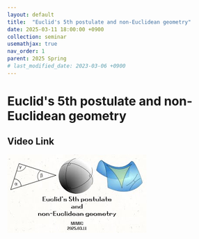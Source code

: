 ```yaml
---
layout: default
title:  "Euclid's 5th postulate and non-Euclidean geometry"
date: 2025-03-11 18:00:00 +0900
collection: seminar
usemathjax: true
nav_order: 1
parent: 2025 Spring
# last_modified_date: 2023-03-06 +0900
---
```

# Euclid's 5th postulate and non-Euclidean geometry
<!-- ## <center> Abstract </center>
Francis Guthrie claimed in 1852 the four color problem. We
proof two essential lemmas and then solve six color problem. We expand
the proof of six color problem into five, four color problem. Kempe
published this proof in 1879. However the flaw was discovered in 1890
by Heawood. Although flawed, Kempe’s idea was used as one of a basic
tool. -->
## Video Link

[![Video Label](pictures/1_5th.jpg)](https://www.youtube.com/watch?v=Jdteej_lOGk)

<!-- ## PDF Download -->

<!-- <a target='_blank' href='../2024-1/2024-1_download/crime.pdf'>What is Counting? PDF</a> -->